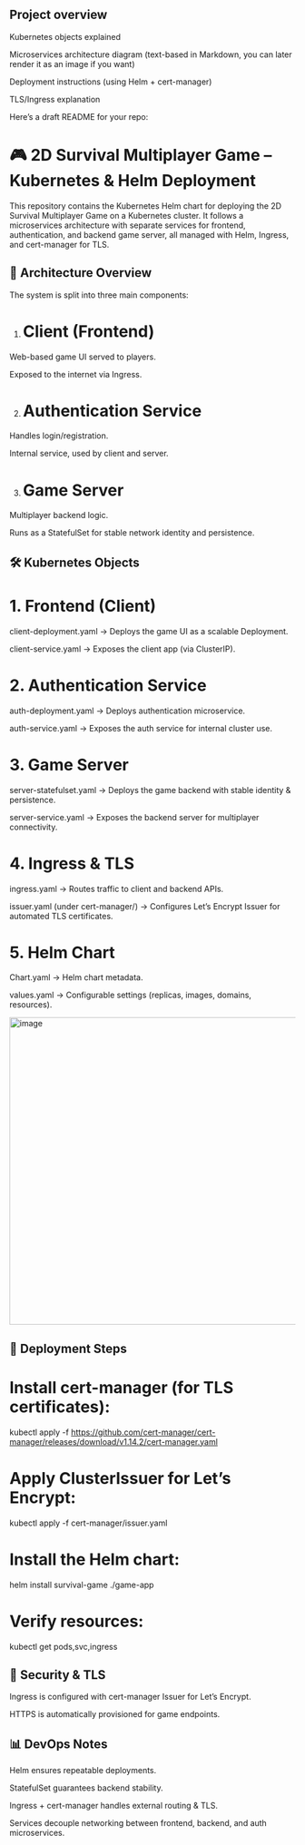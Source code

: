 ## Project overview

Kubernetes objects explained

Microservices architecture diagram (text-based in Markdown, you can later render it as an image if you want)

Deployment instructions (using Helm + cert-manager)

TLS/Ingress explanation

Here’s a draft README for your repo:

# 🎮 2D Survival Multiplayer Game – Kubernetes & Helm Deployment

This repository contains the Kubernetes Helm chart for deploying the 2D Survival Multiplayer Game on a Kubernetes cluster.
It follows a microservices architecture with separate services for frontend, authentication, and backend game server, all managed with Helm, Ingress, and cert-manager for TLS.

## 📂 Architecture Overview

The system is split into three main components:

1. # Client (Frontend)

Web-based game UI served to players.

Exposed to the internet via Ingress.

2. # Authentication Service

Handles login/registration.

Internal service, used by client and server.

3. # Game Server

Multiplayer backend logic.

Runs as a StatefulSet for stable network identity and persistence.

## 🛠️ Kubernetes Objects

# 1. Frontend (Client)

client-deployment.yaml → Deploys the game UI as a scalable Deployment.

client-service.yaml → Exposes the client app (via ClusterIP).

# 2. Authentication Service

auth-deployment.yaml → Deploys authentication microservice.

auth-service.yaml → Exposes the auth service for internal cluster use.

# 3. Game Server

server-statefulset.yaml → Deploys the game backend with stable identity & persistence.

server-service.yaml → Exposes the backend server for multiplayer connectivity.

# 4. Ingress & TLS

ingress.yaml → Routes traffic to client and backend APIs.

issuer.yaml (under cert-manager/) → Configures Let’s Encrypt Issuer for automated TLS certificates.

# 5. Helm Chart

Chart.yaml → Helm chart metadata.

values.yaml → Configurable settings (replicas, images, domains, resources).


<img width="822" height="542" alt="image" src="https://github.com/user-attachments/assets/0f2ed7db-24ea-463d-9091-1a0b4d1bad14" />


## 🚀 Deployment Steps

# Install cert-manager (for TLS certificates):

kubectl apply -f https://github.com/cert-manager/cert-manager/releases/download/v1.14.2/cert-manager.yaml


# Apply ClusterIssuer for Let’s Encrypt:

kubectl apply -f cert-manager/issuer.yaml


# Install the Helm chart:

helm install survival-game ./game-app


# Verify resources:

kubectl get pods,svc,ingress


## 🔐 Security & TLS

Ingress is configured with cert-manager Issuer for Let’s Encrypt.

HTTPS is automatically provisioned for game endpoints.

## 📊 DevOps Notes

Helm ensures repeatable deployments.

StatefulSet guarantees backend stability.

Ingress + cert-manager handles external routing & TLS.

Services decouple networking between frontend, backend, and auth microservices.
